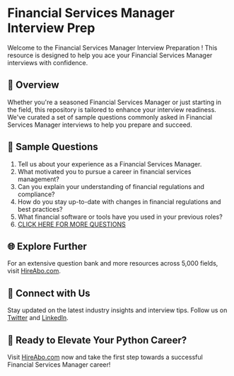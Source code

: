 # Financial Services Manager Interview Prep

Welcome to the Financial Services Manager Interview Preparation ! This resource is designed to help you ace your Financial Services Manager interviews with confidence.

## 🚀 Overview

Whether you're a seasoned Financial Services Manager or just starting in the field, this repository is tailored to enhance your interview readiness. We've curated a set of sample questions commonly asked in Financial Services Manager interviews to help you prepare and succeed.

## 📝 Sample Questions

1. Tell us about your experience as a Financial Services Manager.
2. What motivated you to pursue a career in financial services management?
3. Can you explain your understanding of financial regulations and compliance?
4. How do you stay up-to-date with changes in financial regulations and best practices?
5. What financial software or tools have you used in your previous roles?
6. [CLICK HERE FOR MORE QUESTIONS](https://hireabo.com/job/1_2_39/Financial%20Services%20Manager)

## 🌐 Explore Further

For an extensive question bank and more resources across 5,000 fields, visit [HireAbo.com](https://www.hireabo.com).

## 📱 Connect with Us

Stay updated on the latest industry insights and interview tips. Follow us on [Twitter](https://twitter.com/hireabo) and [LinkedIn](https://www.linkedin.com/in/hire-abo-3609972a8/).

## 🚀 Ready to Elevate Your Python Career?

Visit [HireAbo.com](https://www.hireabo.com) now and take the first step towards a successful Financial Services Manager career!